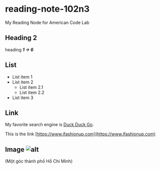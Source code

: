 # reading-note-102n3
My Reading Node for American Code Lab

## Heading 2

heading ***1 -> 6***

## List 

- List item 1
- List item 2
  - List item 2.1
  - List item 2.2
- List item 3

## Link

My favorite search engine is [Duck Duck Go](https://duckduckgo.com).

This is the link [https://www.ifashionup.com](https://www.ifashionup.com)


## Image ![alt](https://user-images.githubusercontent.com/129761007/230271585-2267c570-f57d-438e-855e-145601c07d43.png)
 (Một góc thành phố Hồ Chí Minh)

